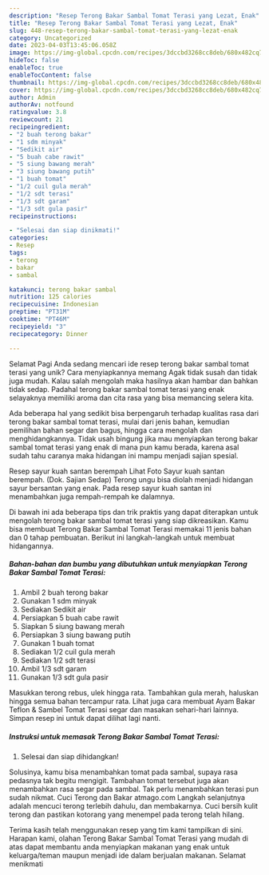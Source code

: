 ```yaml
---
description: "Resep Terong Bakar Sambal Tomat Terasi yang Lezat, Enak"
title: "Resep Terong Bakar Sambal Tomat Terasi yang Lezat, Enak"
slug: 448-resep-terong-bakar-sambal-tomat-terasi-yang-lezat-enak
category: Uncategorized
date: 2023-04-03T13:45:06.058Z
image: https://img-global.cpcdn.com/recipes/3dccbd3268cc8deb/680x482cq70/terong-bakar-sambal-tomat-terasi-foto-resep-utama.jpg
hideToc: false
enableToc: true
enableTocContent: false
thumbnail: https://img-global.cpcdn.com/recipes/3dccbd3268cc8deb/680x482cq70/terong-bakar-sambal-tomat-terasi-foto-resep-utama.jpg
cover: https://img-global.cpcdn.com/recipes/3dccbd3268cc8deb/680x482cq70/terong-bakar-sambal-tomat-terasi-foto-resep-utama.jpg
author: Admin
authorAv: notfound
ratingvalue: 3.8
reviewcount: 21
recipeingredient:
- "2 buah terong bakar"
- "1 sdm minyak"
- "Sedikit air"
- "5 buah cabe rawit"
- "5 siung bawang merah"
- "3 siung bawang putih"
- "1 buah tomat"
- "1/2 cuil gula merah"
- "1/2 sdt terasi"
- "1/3 sdt garam"
- "1/3 sdt gula pasir"
recipeinstructions:

- "Selesai dan siap dinikmati!"
categories:
- Resep
tags:
- terong
- bakar
- sambal

katakunci: terong bakar sambal 
nutrition: 125 calories
recipecuisine: Indonesian
preptime: "PT31M"
cooktime: "PT46M"
recipeyield: "3"
recipecategory: Dinner

---
```



Selamat Pagi Anda sedang mencari ide resep terong bakar sambal tomat terasi yang unik? Cara menyiapkannya memang Agak tidak susah dan tidak juga mudah. Kalau salah mengolah maka hasilnya akan hambar dan bahkan tidak sedap. Padahal terong bakar sambal tomat terasi yang enak selayaknya memiliki aroma dan cita rasa yang bisa memancing selera kita.


Ada beberapa hal yang sedikit bisa berpengaruh terhadap kualitas rasa dari terong bakar sambal tomat terasi, mulai dari jenis bahan, kemudian pemilihan bahan segar dan bagus, hingga cara mengolah dan menghidangkannya. Tidak usah bingung jika mau menyiapkan terong bakar sambal tomat terasi yang enak di mana pun kamu berada, karena asal sudah tahu caranya maka hidangan ini mampu menjadi sajian spesial.

Resep sayur kuah santan berempah Lihat Foto Sayur kuah santan berempah. (Dok. Sajian Sedap) Terong ungu bisa diolah menjadi hidangan sayur bersantan yang enak. Pada resep sayur kuah santan ini menambahkan juga rempah-rempah ke dalamnya.


Di bawah ini ada beberapa tips dan trik praktis yang dapat diterapkan untuk mengolah terong bakar sambal tomat terasi yang siap dikreasikan. Kamu bisa membuat Terong Bakar Sambal Tomat Terasi memakai 11 jenis bahan dan 0 tahap pembuatan. Berikut ini langkah-langkah untuk membuat hidangannya.

<!--inarticleads1-->

##### Bahan-bahan dan bumbu yang dibutuhkan untuk menyiapkan Terong Bakar Sambal Tomat Terasi:

1. Ambil 2 buah terong bakar
1. Gunakan 1 sdm minyak
1. Sediakan Sedikit air
1. Persiapkan 5 buah cabe rawit
1. Siapkan 5 siung bawang merah
1. Persiapkan 3 siung bawang putih
1. Gunakan 1 buah tomat
1. Sediakan 1/2 cuil gula merah
1. Sediakan 1/2 sdt terasi
1. Ambil 1/3 sdt garam
1. Gunakan 1/3 sdt gula pasir


Masukkan terong rebus, ulek hingga rata. Tambahkan gula merah, haluskan hingga semua bahan tercampur rata. Lihat juga cara membuat Ayam Bakar Teflon &amp; Sambel Tomat Terasi segar dan masakan sehari-hari lainnya. Simpan resep ini untuk dapat dilihat lagi nanti. 

<!--inarticleads2-->

##### Instruksi untuk memasak Terong Bakar Sambal Tomat Terasi:


1. Selesai dan siap dihidangkan!

Solusinya, kamu bisa menambahkan tomat pada sambal, supaya rasa pedasnya tak begitu mengigit. Tambahan tomat tersebut juga akan menambahkan rasa segar pada sambal. Tak perlu menambahkan terasi pun sudah nikmat. Cuci Terong dan Bakar atmago.com Langkah selanjutnya adalah mencuci terong terlebih dahulu, dan membakarnya. Cuci bersih kulit terong dan pastikan kotorang yang menempel pada terong telah hilang. 

Terima kasih telah menggunakan resep yang tim kami tampilkan di sini. Harapan kami, olahan Terong Bakar Sambal Tomat Terasi yang mudah di atas dapat membantu anda menyiapkan makanan yang enak untuk keluarga/teman maupun menjadi ide dalam berjualan makanan. Selamat menikmati

